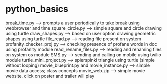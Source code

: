# python_basics

break_time.py                            --> prompts a user periodically to take break using webbrowser and time
square_circle.py                         --> simple square and circle drawing using turtle
draw_shapes.py                           --> based on user option drawing geometric shapes using turtle
file_read.py                             --> reading file present on system
profanity_checker_proj.py                --> checking presence of profane words in doc using profanity module
read_rename_files.py                     --> reading and renaming files on system os module
SMS.py                                   --> sending and calling on mobile using twilio module
turtle_mini_project.py                   --> spierspinki triangle using turtle (simple without looping)
movie_blueprint.py and movie_instance.py --> simple movie data access; class concepts
movie_web.zip                            --> simple movie website. click on poster and trailer will play
